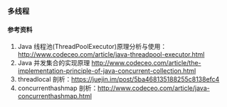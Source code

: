 ### 多线程
#### 参考资料
1. Java 线程池(ThreadPoolExecutor)原理分析与使用：http://www.codeceo.com/article/java-threadpool-executor.html
2. Java 并发集合的实现原理
http://www.codeceo.com/article/the-implementation-principle-of-java-concurrent-collection.html
3. threadlocal 剖析：https://juejin.im/post/5ba468135188255c8138efc4
4. concurrenthashmap 剖析：http://www.codeceo.com/article/java-concurrenthashmap.html
